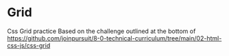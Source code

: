 # Grid
Css Grid practice
Based on the challenge outlined at the bottom of https://github.com/joinpursuit/8-0-technical-curriculum/tree/main/02-html-css-js/css-grid
